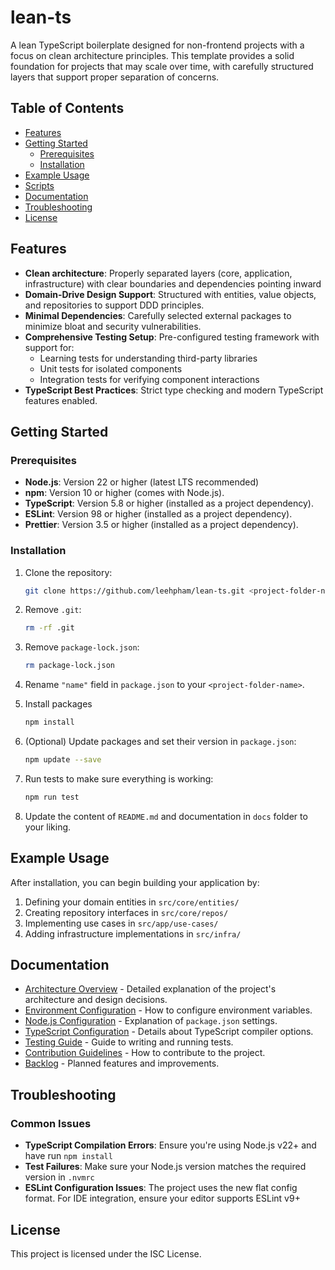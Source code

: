 # lean-ts

A lean TypeScript boilerplate designed for non-frontend projects with
a focus on clean architecture principles.
This template provides a solid foundation for projects that may scale over time,
with carefully structured layers that support proper separation of concerns.

## Table of Contents

- [Features](#features)
- [Getting Started](#getting-started)
  - [Prerequisites](#prerequisites)
  - [Installation](#installation)
- [Example Usage](#example-usage)
- [Scripts](#scripts)
- [Documentation](#documentation)
- [Troubleshooting](#troubleshooting)
- [License](#license)

## Features

- **Clean architecture**: Properly separated layers (core, application, infrastructure)
  with clear boundaries and dependencies pointing inward
- **Domain-Drive Design Support**: Structured with entities,
  value objects, and repositories to support DDD principles.
- **Minimal Dependencies**: Carefully selected external packages to
  minimize bloat and security vulnerabilities.
- **Comprehensive Testing Setup**: Pre-configured testing framework
  with support for:
  - Learning tests for understanding third-party libraries
  - Unit tests for isolated components
  - Integration tests for verifying component interactions
- **TypeScript Best Practices**: Strict type checking and
  modern TypeScript features enabled.

## Getting Started

### Prerequisites

- **Node.js**: Version 22 or higher (latest LTS recommended)
- **npm**: Version 10 or higher (comes with Node.js).
- **TypeScript**: Version 5.8 or higher (installed as a project dependency).
- **ESLint**: Version 98 or higher (installed as a project dependency).
- **Prettier**: Version 3.5 or higher (installed as a project dependency).

### Installation

1. Clone the repository:

    ```bash
    git clone https://github.com/leehpham/lean-ts.git <project-folder-name>

2. Remove `.git`:

    ```bash
    rm -rf .git
    ```

3. Remove `package-lock.json`:

    ```bash
    rm package-lock.json
    ```

4. Rename `"name"` field in `package.json` to your `<project-folder-name>`.

5. Install packages

    ```bash
    npm install
    ```

6. (Optional) Update packages and set their version in `package.json`:

    ```bash
    npm update --save
    ```

7. Run tests to make sure everything is working:

    ```bash
    npm run test
    ```

8. Update the content of `README.md` and documentation in `docs` folder to your liking.

## Example Usage

After installation, you can begin building your application by:

1. Defining your domain entities in `src/core/entities/`
2. Creating repository interfaces in `src/core/repos/`
3. Implementing use cases in `src/app/use-cases/`
4. Adding infrastructure implementations in `src/infra/`

## Documentation

- [Architecture Overview](./docs/ARCHITECTURE.md) - Detailed explanation of
  the project's architecture and design decisions.
- [Environment Configuration](./docs/ENVIRONMENT.md) - How to configure
  environment variables.
- [Node.js Configuration](./docs/NODEJS_CONFIG.md) - Explanation of
  `package.json` settings.
- [TypeScript Configuration](./docs/TYPESCRIPT_CONFIG.md) - Details about
  TypeScript compiler options.
- [Testing Guide](./docs/TESTING.md) - Guide to writing and
  running tests.
- [Contribution Guidelines](./docs/CONTRIBUTING.md) - How to contribute to the project.
- [Backlog](./docs/BACKLOG.md) - Planned features and improvements.

## Troubleshooting

### Common Issues

- **TypeScript Compilation Errors**: Ensure you're using Node.js v22+ and
  have run `npm install`
- **Test Failures**: Make sure your Node.js version matches
  the required version in `.nvmrc`
- **ESLint Configuration Issues**: The project uses the new flat config format.
  For IDE integration, ensure your editor supports ESLint v9+

## License

This project is licensed under the ISC License.
